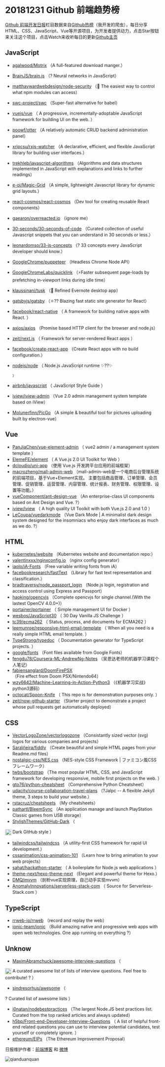 # 20181231 Github 前端趋势榜

[Github 前端开发日报](http://caibaojian.com/c/news)栏目数据来自[Github热榜](http://news.caibaojian.com/)（我开发的爬虫），每日分享HTML、CSS、JavaScript、Vue等开源项目，为开发者提供动力，点击Star按钮来关注这个项目，点击Watch来收听每日的更新[Github主页](https://github.com/kujian/githubTrending)
## JavaScript

* [agalwood/Motrix](https://github.com/agalwood/Motrix) （A full-featured download manger.）
* [BrainJS/brain.js](https://github.com/BrainJS/brain.js) （? Neural networks in JavaScript）
* [matthaywardwebdesign/node-security](https://github.com/matthaywardwebdesign/node-security) （&#x1f511; The easiest way to control what npm modules can access）
* [swc-project/swc](https://github.com/swc-project/swc) （Super-fast alternative for babel）
* [vuejs/vue](https://github.com/vuejs/vue) （
        A progressive, incrementally-adoptable JavaScript framework for building UI on the web.
      ）
* [poowf/otter](https://github.com/poowf/otter) （A relatively automatic CRUD backend administration panel）
* [xripcsu/rxjs-watcher](https://github.com/xripcsu/rxjs-watcher) （A declarative, efficient, and flexible JavaScript library for building user interfaces.）
* [trekhleb/javascript-algorithms](https://github.com/trekhleb/javascript-algorithms) （Algorithms and data structures implemented in JavaScript with explanations and links to further readings）
* [e-oj/Magic-Grid](https://github.com/e-oj/Magic-Grid) （A simple, lightweight Javascript library for dynamic grid layouts.）
* [react-cosmos/react-cosmos](https://github.com/react-cosmos/react-cosmos) （Dev tool for creating reusable React components）
* [gaearon/overreacted.io](https://github.com/gaearon/overreacted.io) （ignore me）
* [30-seconds/30-seconds-of-code](https://github.com/30-seconds/30-seconds-of-code) （Curated collection of useful Javascript snippets that you can understand in 30 seconds or less.）
* [leonardomso/33-js-concepts](https://github.com/leonardomso/33-js-concepts) （? 33 concepts every JavaScript developer should know.）
* [GoogleChrome/puppeteer](https://github.com/GoogleChrome/puppeteer) （Headless Chrome Node API）
* [GoogleChromeLabs/quicklink](https://github.com/GoogleChromeLabs/quicklink) （⚡️Faster subsequent page-loads by prefetching in-viewport links during idle time）
* [klaussinani/tusk](https://github.com/klaussinani/tusk) （&#x1f418; Refined Evernote desktop app）
* [gatsbyjs/gatsby](https://github.com/gatsbyjs/gatsby) （⚛️?? Blazing fast static site generator for React）
* [facebook/react-native](https://github.com/facebook/react) （
        A framework for building native apps with React.
      ）
* [axios/axios](https://github.com/axios/axios) （Promise based HTTP client for the browser and node.js）
* [zeit/next.js](https://github.com/zeit/next.js) （
        Framework for server-rendered React apps
      ）
* [facebook/create-react-app](https://github.com/facebook/create-react-app) （Create React apps with no build configuration.）
* [nodejs/node](https://github.com/nodejs/node) （
        Node.js JavaScript runtime ✨??✨

      ）
* [airbnb/javascript](https://github.com/airbnb/javascript) （
        JavaScript Style Guide
      ）
* [iview/iview-admin](https://github.com/iview/iview-admin) （Vue 2.0 admin management system template based on iView）
* [Molunerfinn/PicGo](https://github.com/Molunerfinn/PicGo) （A simple &amp; beautiful tool for pictures uploading built by electron-vue）

## Vue

* [PanJiaChen/vue-element-admin](https://github.com/PanJiaChen/vue-element-admin) （
        vue2 admin / a management system template
      ）
* [ElemeFE/element](https://github.com/ElemeFE/element) （
        A Vue.js 2.0 UI Toolkit for Web
      ）
* [dcloudio/uni-app](https://github.com/dcloudio/uni-app) （使用 Vue.js 开发跨平台应用的前端框架）
* [macrozheng/mall-admin-web](https://github.com/macrozheng/mall-admin-web) （mall-admin-web是一个电商后台管理系统的前端项目，基于Vue+Element实现。 主要包括商品管理、订单管理、会员管理、促销管理、运营管理、内容管理、统计报表、财务管理、权限管理、设置等功能。）
* [vueComponent/ant-design-vue](https://github.com/vueComponent/ant-design-vue) （An enterprise-class UI components based on Ant Design and Vue. ?）
* [iview/iview](https://github.com/iview/iview) （
        A high quality UI Toolkit with both Vue.js 2.0 and 1.0
      ）
* [LeCoupa/vuedarkmode](https://github.com/LeCoupa/vuedarkmode) （Vue Dark Mode | A minimalist dark design system designed for the insomniacs who enjoy dark interfaces as much as we do. ?）

## HTML

* [kubernetes/website](https://github.com/kubernetes/website) （Kubernetes website and documentation repo:）
* [valentinxxx/nginxconfig.io](https://github.com/valentinxxx/nginxconfig.io) （nginx config generator）
* [iaolo/iA-Fonts](https://github.com/iaolo/iA-Fonts) （Free variable writing fonts from iA）
* [facebookresearch/fastText](https://github.com/facebookresearch/fastText) （Library for fast text representation and classification.）
* [bradtraversy/node_passport_login](https://github.com/bradtraversy/node_passport_login) （Node.js login, registration and access control using Express and Passport）
* [haoking/opencvjs](https://github.com/haoking/opencvjs) （Complete opencvjs for single channel.(With the lastest OpenCV 4.0.0+)）
* [portainer/portainer](https://github.com/portainer/portainer) （
        Simple management UI for Docker
      ）
* [wesbos/JavaScript30](https://github.com/wesbos/JavaScript30) （
        30 Day Vanilla JS Challenge
      ）
* [tc39/ecma262](https://github.com/tc39/ecma262) （
        Status, process, and documents for ECMA262
      ）
* [leemunroe/responsive-html-email-template](https://github.com/leemunroe/responsive-html-email-template) （
        When all you need is a really simple HTML email template.
      ）
* [TypeStrong/typedoc](https://github.com/TypeStrong/typedoc) （
        Documentation generator for TypeScript projects.
      ）
* [google/fonts](https://github.com/google/fonts) （Font files available from Google Fonts）
* [fengdu78/Coursera-ML-AndrewNg-Notes](https://github.com/fengdu78/Coursera-ML-AndrewNg-Notes) （吴恩达老师的机器学习课程个人笔记）
* [fabiensanglard/DoomFirePSX](https://github.com/fabiensanglard/DoomFirePSX) （Fire effect from Doom PSX/Nintendo64）
* [wzy6642/Machine-Learning-in-Action-Python3](https://github.com/wzy6642/Machine-Learning-in-Action-Python3) （《机器学习实战》python3源码）
* [octocat/Spoon-Knife](https://github.com/octocat/Spoon-Knife) （
        This repo is for demonstration purposes only.
      ）
* [zeit/now-github-starter](https://github.com/zeit/now-github-starter) （Starter project to demonstrate a project whose pull requests get automatically deployed）

## CSS

* [VectorLogoZone/vectorlogozone](https://github.com/VectorLogoZone/vectorlogozone) （Consistantly sized vector (svg) logos for various companies and projects）
* [SaraVieira/fiddly](https://github.com/SaraVieira/fiddly) （Create beautiful and simple HTML pages from your Readme.md files）
* [nostalgic-css/NES.css](https://github.com/nostalgic-css/NES.css) （NES-style CSS Framework | ファミコン風CSSフレームワーク）
* [twbs/bootstrap](https://github.com/twbs/bootstrap) （The most popular HTML, CSS, and JavaScript framework for developing responsive, mobile first projects on the web.
      ）
* [gto76/python-cheatsheet](https://github.com/gto76/python-cheatsheet) （Comprehensive Python Cheatsheet）
* [udacity/course-collaboration-travel-plans](https://github.com/udacity/course-collaboration-travel-plans) （?Jalpc -- A flexible Jekyll theme, 3 steps to build your website.）
* [rstacruz/cheatsheets](https://github.com/rstacruz/cheatsheets) （My cheatsheets）
* [pathartl/BleemSync](https://github.com/pathartl/BleemSync) （An application manage and launch PlayStation Classic games from USB storage）
* [StylishThemes/GitHub-Dark](https://github.com/StylishThemes/GitHub-Dark) （
        
<img class="emoji" title=":octocat:" alt=":octocat:" src="https://assets-cdn.github.com/images/icons/emoji/octocat.png" height="20" width="20" align="absmiddle"> Dark GitHub style
      ）
* [tailwindcss/tailwindcss](https://github.com/tailwindcss/tailwindcss) （A utility-first CSS framework for rapid UI development.）
* [cssanimation/css-animation-101](https://github.com/cssanimation/css-animation-101) （Learn how to bring animation to your web projects）
* [sahat/hackathon-starter](https://github.com/sahat/hackathon-starter) （
        A boilerplate for Node.js web applications
      ）
* [theme-next/hexo-theme-next](https://github.com/theme-next/hexo-theme-next) （Elegant and powerful theme for Hexo.）
* [DMQ/mvvm](https://github.com/DMQ/mvvm) （剖析vue实现原理，自己动手实现mvvm）
* [AnomalyInnovations/serverless-stack-com](https://github.com/AnomalyInnovations/serverless-stack-com) （
        Source for Serverless-Stack.com
      ）

## TypeScript

* [rrweb-io/rrweb](https://github.com/rrweb-io/rrweb) （record and replay the web）
* [ionic-team/ionic](https://github.com/ionic-team/ionic) （Build amazing native and progressive web apps with open web technologies. One app running on everything ?）

## Unknow

* [MaximAbramchuck/awesome-interview-questions](https://github.com/MaximAbramchuck/awesome-interview-questions) （
        
<img class="emoji" title=":octocat:" alt=":octocat:" src="https://assets-cdn.github.com/images/icons/emoji/octocat.png" height="20" width="20" align="absmiddle"> A curated awesome list of lists of interview questions. Feel free to contribute! ? 
      ）
* [sindresorhus/awesome](https://github.com/sindresorhus/awesome) （
        
? Curated list of awesome lists
      ）
* [i0natan/nodebestpractices](https://github.com/i0natan/nodebestpractices) （The largest Node.JS best practices list. Curated from the top ranked articles and always updated）
* [h5bp/Front-end-Developer-Interview-Questions](https://github.com/h5bp/Front-end-Developer-Interview-Questions) （
        A list of helpful front-end related questions you can use to interview potential candidates, test yourself or completely ignore.
      ）
* [ethereum/EIPs](https://github.com/ethereum/EIPs) （The Ethereum Improvement Proposal）


日报维护作者：[前端博客](http://caibaojian.com/) 和 [微博](http://caibaojian.com/go/weibo)

![qianduanquan](https://user-images.githubusercontent.com/3055447/38468989-651132ac-3b80-11e8-8e6b-15122322a9d7.png)